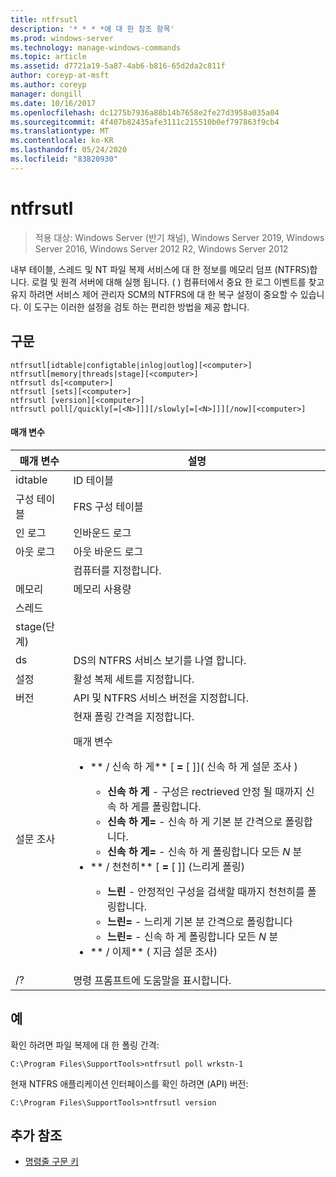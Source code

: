 ```yaml
---
title: ntfrsutl
description: '* * * *에 대 한 참조 항목'
ms.prod: windows-server
ms.technology: manage-windows-commands
ms.topic: article
ms.assetid: d7721a19-5a87-4ab6-b816-65d2da2c811f
author: coreyp-at-msft
ms.author: coreyp
manager: dongill
ms.date: 10/16/2017
ms.openlocfilehash: dc1275b7936a88b14b7658e2fe27d3958a035a04
ms.sourcegitcommit: 4f407b82435afe3111c215510b0ef797863f9cb4
ms.translationtype: MT
ms.contentlocale: ko-KR
ms.lasthandoff: 05/24/2020
ms.locfileid: "83820930"
---
```

# <a name="ntfrsutl"></a>ntfrsutl

> 적용 대상: Windows Server (반기 채널), Windows Server 2019, Windows Server 2016, Windows Server 2012 R2, Windows Server 2012

내부 테이블, 스레드 및 NT 파일 복제 서비스에 대 한 정보를 메모리 덤프 \(NTFRS\)합니다. 로컬 및 원격 서버에 대해 실행 됩니다. \( \) 컴퓨터에서 중요 한 로그 이벤트를 찾고 유지 하려면 서비스 제어 관리자 SCM의 NTFRS에 대 한 복구 설정이 중요할 수 있습니다. 이 도구는 이러한 설정을 검토 하는 편리한 방법을 제공 합니다.

## <a name="syntax"></a>구문

```
ntfrsutl[idtable|configtable|inlog|outlog][<computer>]
ntfrsutl[memory|threads|stage][<computer>]
ntfrsutl ds[<computer>]
ntfrsutl [sets][<computer>]
ntfrsutl [version][<computer>]
ntfrsutl poll[/quickly[=[<N>]]][/slowly[=[<N>]]][/now][<computer>]
```

#### <a name="parameters"></a>매개 변수

|  매개 변수  |                                                                                                                                                                                                                                                                                                                                        설명                                                                                                                                                                                                                                                                                                                                         |
|-------------|--------------------------------------------------------------------------------------------------------------------------------------------------------------------------------------------------------------------------------------------------------------------------------------------------------------------------------------------------------------------------------------------------------------------------------------------------------------------------------------------------------------------------------------------------------------------------------------------------------------------------------------------------------------------------------------------|
|   idtable   |                                                                                                                                                                                                                                                                                                                                          ID 테이블                                                                                                                                                                                                                                                                                                                                          |
| 구성 테이블 |                                                                                                                                                                                                                                                                                                                                  FRS 구성 테이블                                                                                                                                                                                                                                                                                                                                   |
|    인 로그    |                                                                                                                                                                                                                                                                                                                                        인바운드 로그                                                                                                                                                                                                                                                                                                                                         |
|   아웃 로그    |                                                                                                                                                                                                                                                                                                                                        아웃 바운드 로그                                                                                                                                                                                                                                                                                                                                        |
| <computer>  |                                                                                                                                                                                                                                                                                                                                  컴퓨터를 지정합니다.                                                                                                                                                                                                                                                                                                                                   |
|   메모리    |                                                                                                                                                                                                                                                                                                                                        메모리 사용량                                                                                                                                                                                                                                                                                                                                        |
|   스레드   |                                                                                                                                                                                                                                                                                                                                                                                                                                                                                                                                                                                                                                                                                            |
|    stage(단계)    |                                                                                                                                                                                                                                                                                                                                                                                                                                                                                                                                                                                                                                                                                            |
|     ds      |                                                                                                                                                                                                                                                                                                                         DS의 NTFRS 서비스 보기를 나열 합니다.                                                                                                                                                                                                                                                                                                                          |
|    설정     |                                                                                                                                                                                                                                                                                                                             활성 복제 세트를 지정합니다.                                                                                                                                                                                                                                                                                                                              |
|   버전   |                                                                                                                                                                                                                                                                                                                       API 및 NTFRS 서비스 버전을 지정합니다.                                                                                                                                                                                                                                                                                                                        |
|    설문 조사     | 현재 폴링 간격을 지정합니다.<p>매개 변수<p><ul><li>** \/ 신속 하 게** \[ **\=** \[ <N>\]\]\( 신속 하 게 설문 조사  \)<p><ul><li>**신속 하 게** \- 구성은 rectrieved 안정 될 때까지 신속 하 게를 폴링합니다.</li><li>**신속 하 게\=** \- 신속 하 게 기본 분 간격으로 폴링합니다.</li><li>**신속 하 게\=**<N> \- 신속 하 게 폴링합니다 모든 *N* 분</li></ul></li><li>** \/ 천천히** \[ **\=** \[ <N>\]\] \(느리게 폴링\)<p><ul><li>**느린** \- 안정적인 구성을 검색할 때까지 천천히를 폴링합니다.</li><li>**느린\=** \- 느리게 기본 분 간격으로 폴링합니다</li><li>**느린\=**<N> \- 신속 하 게 폴링합니다 모든 *N* 분</li></ul></li><li>** \/ 이제** \( 지금 설문 조사\)</li></ul> |
|     \/?     |                                                                                                                                                                                                                                                                                                                            명령 프롬프트에 도움말을 표시합니다.                                                                                                                                                                                                                                                                                                                            |

## <a name="examples"></a>예
확인 하려면 파일 복제에 대 한 폴링 간격:

```
C:\Program Files\SupportTools>ntfrsutl poll wrkstn-1
```

현재 NTFRS 애플리케이션 인터페이스를 확인 하려면 \(API\) 버전:

```
C:\Program Files\SupportTools>ntfrsutl version
```

## <a name="additional-references"></a>추가 참조

- [명령줄 구문 키](command-line-syntax-key.md)




